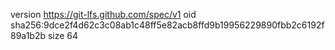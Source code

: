 version https://git-lfs.github.com/spec/v1
oid sha256:9dce2f4d62c3c08ab1c48ff5e82acb8ffd9b19956229890fbb2c6192f89a1b2b
size 64
